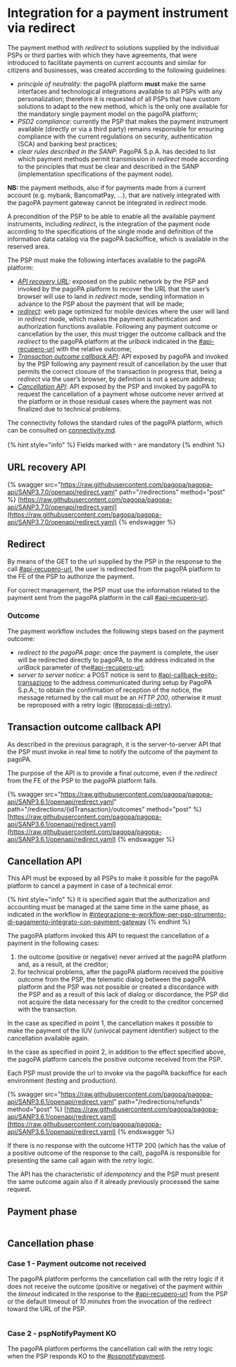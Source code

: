 # Integration for a payment instrument via redirect

The payment method with _redirect_ to solutions supplied by the individual PSPs or third parties with which they have agreements, that were introduced to facilitate payments on current accounts and similar for citizens and businesses, was created according to the following guidelines:

* _principle of neutrality_: the pagoPA platform **must** make the same interfaces and technological integrations available to all PSPs with any personalization; therefore it is requested of all PSPs that have custom solutions to adapt to the new method, which is the only one available for the mandatory single payment model on the pagoPA platform; 
* _PSD2 compliance_: currently the PSP that makes the payment instrument available (directly or via a third party) remains responsible for ensuring compliance with the current regulations on security, authentication (SCA) and banking best practices;
* _clear rules described in the SANP_: PagoPA S.p.A. has decided to list which payment methods permit transmission in _redirect_ mode according to the principles that must be clear and described in the SANP (implementation specifications of the payment node).

**NB:** the payment methods, also if for payments made from a current account (e.g. mybank, BancomatPay, ...), that are natively integrated with the pagoPA payment gateway cannot be integrated in _redirect_ mode.

A precondition of the PSP to be able to enable all the available payment instruments, including _redirect_, is the integration of the payment node according to the specifications of the single mode and definition of the information data catalog via the pagoPA backoffice, which is available in the reserved area.

The PSP must make the following interfaces available to the pagoPA platform:

* [_API recovery URL_](integration-for-a-payment-instrument-via-redirect.md#api-recupero-url): exposed on the public network by the PSP and invoked by the pagoPA platform to recover the URL that the user’s browser will use to land in _redirect_ mode, sending information in advance to the PSP about the payment that will be made;
* [_redirect_](integration-for-a-payment-instrument-via-redirect.md#redirect): web page optimized for mobile devices where the user will land in _redirect_ mode, which makes the payment authentication and authorization functions available. Following any payment outcome or cancellation by the user, this must trigger the outcome callback and the _redirect_ to the pagoPA platform at the _urlback_ indicated in the [#api-recupero-url](integration-for-a-payment-instrument-via-redirect.md#api-recupero-url "mention") with the relative outcome;
* [_Transaction outcome callback API_](integration-for-a-payment-instrument-via-redirect.md#api-callback-esito-transazione): API exposed by pagoPA and invoked by the PSP following any payment result of cancellation by the user that permits the correct closure of the transaction in progress that, being a _redirect_ via the user’s browser, by definition is not a secure address;
* [_Cancellation API_](integration-for-a-payment-instrument-via-redirect.md#api-annullo): API exposed by the PSP and invoked by pagoPA to request the cancellation of a payment whose outcome never arrived at the platform or in those residual cases where the payment was not finalized due to technical problems.

The connectivity follows the standard rules of the pagoPA platform, which can be consulted on [connectivity.md](../../appendices/connectivity.md "mention").

{% hint style="info" %} Fields marked with﹡are mandatory {% endhint %}

## URL recovery API

{% swagger src="https://raw.githubusercontent.com/pagopa/pagopa-api/SANP3.7.0/openapi/redirect.yaml" path="/redirections" method="post" %} [https://raw.githubusercontent.com/pagopa/pagopa-api/SANP3.7.0/openapi/redirect.yaml](https://raw.githubusercontent.com/pagopa/pagopa-api/SANP3.7.0/openapi/redirect.yaml) {% endswagger %}

## Redirect

By means of the GET to the url supplied by the PSP in the response to the call [#api-recupero-url](integration-for-a-payment-instrument-via-redirect.md#api-recupero-url "mention"), the user is redirected from the pagoPA platform to the FE of the PSP to authorize the payment.

For correct management, the PSP must use the information related to the payment sent from the pagoPA platform in the call [#api-recupero-url](integration-for-a-payment-instrument-via-redirect.md#api-recupero-url "mention"). 

### **Outcome**

The payment workflow includes the following steps based on the payment outcome:

* _redirect to the pagoPA page_: once the payment is complete, the user will be redirected directly to pagoPA, to the address indicated in the _urlBack_ parameter of the[#api-recupero-url](integration-for-a-payment-instrument-via-redirect.md#api-recupero-url "mention")_;_
* _server to server notice_: a POST notice is sent to [#api-callback-esito-transazione](integration-for-a-payment-instrument-via-redirect.md#api-callback-esito-transazione "mention") to the address communicated during setup by PagoPA S.p.A.; to obtain the confirmation of reception of the notice, the message returned by the call must be an _HTTP 200_, otherwise it must be reproposed with a retry logic ([#processi-di-retry](../../appendices/quality-indicators-for-registered-entities/#processi-di-retry "mention")).

## Transaction outcome callback API

As described in the previous paragraph, it is the server-to-server API that the PSP must invoke in real time to notify the outcome of the payment to pagoPA.

The purpose of the API is to provide a final outcome, even if the _redirect_ from the FE of the PSP to the pagoPA platform fails.

{% swagger src="https://raw.githubusercontent.com/pagopa/pagopa-api/SANP3.6.1/openapi/redirect.yaml" path="/redirections/{idTransaction}/outcomes" method="post" %} [https://raw.githubusercontent.com/pagopa/pagopa-api/SANP3.6.1/openapi/redirect.yaml](https://raw.githubusercontent.com/pagopa/pagopa-api/SANP3.6.1/openapi/redirect.yaml) {% endswagger %}

## Cancellation API

This API must be exposed by all PSPs to make it possible for the pagoPA platform to cancel a payment in case of a technical error.

{% hint style="info" %} It is specified again that the authorization and accounting must be managed at the same time in the same phase, as indicated in the workflow in [#integrazione-e-workflow-per-psp-strumento-di-pagamento-integrato-con-payment-gateway](offering-payment-systems-on-PagoPA-S.p.A.-touchpoints.md#integrazione-e-workflow-per-psp-strumento-di-pagamento-integrato-con-payment-gateway "mention") {% endhint %}

The pagoPA platform invoked this API to request the cancellation of a payment in the following cases:

1. the outcome (positive or negative) never arrived at the pagoPA platform and, as a result, at the creditor;
2. for technical problems, after the pagoPA platform received the positive outcome from the PSP, the telematic dialog between the pagoPA platform and the PSP was not possible or created a discordance with the PSP and as a result of this lack of dialog or discordance, the PSP did not acquire the data necessary for the credit to the creditor concerned with the transaction.

In the case as specified in point 1, the cancellation makes it possible to make the payment of the IUV (univocal payment identifier) subject to the cancellation available again.

In the case as specified in point 2, in addition to the effect specified above, the pagoPA platform cancels the positive outcome received from the PSP.

Each PSP must provide the url to invoke via the pagoPA backoffice for each environment (testing and production).

{% swagger src="https://raw.githubusercontent.com/pagopa/pagopa-api/SANP3.6.1/openapi/redirect.yaml" path="/redirections/refunds" method="post" %} [https://raw.githubusercontent.com/pagopa/pagopa-api/SANP3.6.1/openapi/redirect.yaml](https://raw.githubusercontent.com/pagopa/pagopa-api/SANP3.6.1/openapi/redirect.yaml) {% endswagger %}

If there is no response with the outcome HTTP 200 (which has the value of a positive outcome of the response to the call), pagoPA is responsible for presenting the same call again with the _retry_ logic.

The API has the characteristic of _idempotency_ and the PSP must present the same outcome again also if it already previously processed the same request.

## Payment phase <a href="#sequence-diagram-fase-di-pagamento" id="sequence-diagram-fase-di-pagamento"></a>

<figure><img src="../../.gitbook/assets/image (38).png" alt=""><figcaption></figcaption></figure>

## Cancellation phase <a href="#sequence-diagram-fase-di-storno" id="sequence-diagram-fase-di-storno"></a>

### Case 1 - Payment outcome not received <a href="#caso-1-mancata-ricezione-dellesito-del-pagamento" id="caso-1-mancata-ricezione-dellesito-del-pagamento"></a>

The pagoPA platform performs the cancellation call with the retry logic if it does not receive the outcome (positive or negative) of the payment within the _timeout_ indicated in the response to the [#api-recupero-url](integration-for-a-payment-instrument-via-redirect.md#api-recupero-url "mention") from the PSP or the default timeout of _10 minutes_ from the invocation of the redirect toward the URL of the PSP.

<figure><img src="../../.gitbook/assets/annullo1.png" alt=""><figcaption></figcaption></figure>

### Case 2 - pspNotifyPayment KO <a href="#caso-3-pspnotifypayment-ko" id="caso-3-pspnotifypayment-ko"></a>

The pagoPA platform performs the cancellation call with the retry logic when the PSP responds KO to the [#pspnotifypayment](../../appendices/primitive.md#pspnotifypayment "mention").

<figure><img src="../../.gitbook/assets/annullo2.png" alt=""><figcaption></figcaption></figure>

